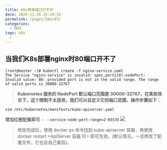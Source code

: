```yaml
---
title: k8s常用端口打不开
date: 2020-11-26 15:19:33
permalink: /pages/58ec83/
categories:
  - 踩坑
tags: k8s
  - 
---
```

## 当我们K8s部署nginx时80端口开不了
```shell
[root@master ~]# kubectl create -f nginx-service.yaml
The Service "nginx-service" is invalid: spec.ports[0].nodePort: Invalid value: 80: provided port is not in the valid range. The range of valid ports is 30000-32767
```
>**Kubernetes 服务的 NodePort 默认端口范围是 30000-32767，在某些场合下，这个限制不太适用，我们可以自定义它的端口范围，操作步骤如下：**

```shell
vim /etc/kubernetes/manifests/kube-apiserver.yaml
```
增加红圈配置即可
`- --service-node-port-range=2-65535`
![](https://cdn.jsdelivr.net/gh/summerking1/image@main/79.png)
>修改完成后，使用 docker ps 命令找到 kube-apiserver 容器，再使用 docker restart <ApiServer 容器 ID> 即可生效。(默认情况，一旦修改了配置文件，它也会自己重启)。